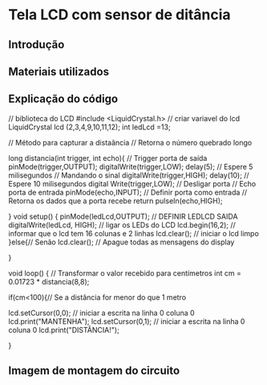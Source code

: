 # Tela LCD com sensor de ditância

## Introdução


## Materiais utilizados


## Explicação do código

// biblioteca do LCD
#include <LiquidCrystal.h> 
// criar variavel do lcd
LiquidCrystal lcd (2,3,4,9,10,11,12);
int ledLcd =13;

// Método para capturar a distaância
// Retorna o número quebrado longo

long distancia(int trigger, int echo){
  // Trigger porta de saída
  pinMode(trigger,OUTPUT);
  digitalWrite(trigger,LOW);
  delay(5); // Espere 5 milisegundos
  // Mandando o sinal
  digitalWrite(trigger,HIGH);
  delay(10); // Espere 10 milisegundos
  digital Write(trigger,LOW); // Desligar porta 
  // Echo porta de entrada
  pinMode(echo,INPUT); // Definir porta como entrada
  // Retorna os dados que a porta recebe
  return pulseIn(echo,HIGH);
  
}
void setup()
{
  pinMode(ledLcd,OUTPUT); // DEFINIR LEDLCD SAIDA
  digitalWrite(ledLcd, HIGH); // ligar os LEDs do LCD
  lcd.begin(16,2); // informar que o lcd tem 16 colunas e 2 linhas
  lcd.clear(); // iniciar o lcd limpo
}else{// Senão
  lcd.clear(); // Apague todas as mensagens do display

}

void loop()
{
  // Transformar o valor recebido para centímetros
  int cm = 0.01723 * distancia(8,8);
  
  if(cm<100){// Se a distância for menor do que 1 metro
    
  lcd.setCursor(0,0); // iniciar a escrita na linha 0 coluna 0
  lcd.print("MANTENHA");
  lcd.setCursor(0,1); // iniciar a escrita na linha 0 coluna 0
  lcd.print("DISTÂNCIA!");
  
}

## Imagem de montagem do circuito
